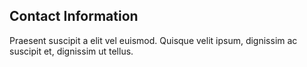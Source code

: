 ## Contact Information
Praesent suscipit a elit vel euismod. Quisque velit ipsum, dignissim ac suscipit et, dignissim ut tellus.
